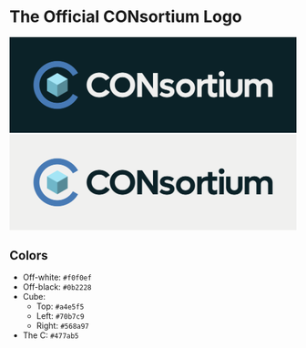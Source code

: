 # The Official CONsortium Logo

![CONsortium Logo](https://github.com/consortium-chat/logo/blob/main/renders/mark-and-light-type-bg.png?raw=true)
![CONsortium Logo](https://github.com/consortium-chat/logo/blob/main/renders/mark-and-dark-type-bg.png?raw=true)

## Colors

* Off-white: `#f0f0ef`
* Off-black: `#0b2228`
* Cube:
  * Top: `#a4e5f5`
  * Left: `#70b7c9`
  * Right: `#568a97`
* The C: `#477ab5`
